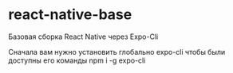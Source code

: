 # react-native-base
Базовая сборка React Native через Expo-Cli

Сначала вам нужно установить глобально expo-cli чтобы были доступны его команды
npm i -g expo-cli




